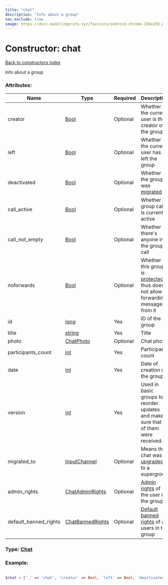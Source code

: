 ```yaml
---
title: "chat"
description: "Info about a group"
nav_exclude: true
image: https://docs.madelineproto.xyz/favicons/android-chrome-256x256.png
---
```

# Constructor: chat  
[Back to constructors index](/API_docs/constructors/index.html)



Info about a group

### Attributes:

| Name     |    Type       | Required | Description |
|----------|---------------|----------|-------------|
|creator|[Bool](/API_docs/types/Bool.html) | Optional|Whether the current user is the creator of the group|
|left|[Bool](/API_docs/types/Bool.html) | Optional|Whether the current user has left the group|
|deactivated|[Bool](/API_docs/types/Bool.html) | Optional|Whether the group was [migrated](https://core.telegram.org/api/channel)|
|call\_active|[Bool](/API_docs/types/Bool.html) | Optional|Whether a group call is currently active|
|call\_not\_empty|[Bool](/API_docs/types/Bool.html) | Optional|Whether there's anyone in the group call|
|noforwards|[Bool](/API_docs/types/Bool.html) | Optional|Whether this group is [protected](https://telegram.org/blog/protected-content-delete-by-date-and-more), thus does not allow forwarding messages from it|
|id|[long](/API_docs/types/long.html) | Yes|ID of the group|
|title|[string](/API_docs/types/string.html) | Yes|Title|
|photo|[ChatPhoto](/API_docs/types/ChatPhoto.html) | Optional|Chat photo|
|participants\_count|[int](/API_docs/types/int.html) | Yes|Participant count|
|date|[int](/API_docs/types/int.html) | Yes|Date of creation of the group|
|version|[int](/API_docs/types/int.html) | Yes|Used in basic groups to reorder updates and make sure that all of them were received.|
|migrated\_to|[InputChannel](/API_docs/types/InputChannel.html) | Optional|Means this chat was [upgraded](https://core.telegram.org/api/channel) to a supergroup|
|admin\_rights|[ChatAdminRights](/API_docs/types/ChatAdminRights.html) | Optional|[Admin rights](https://core.telegram.org/api/rights) of the user in the group|
|default\_banned\_rights|[ChatBannedRights](/API_docs/types/ChatBannedRights.html) | Optional|[Default banned rights](https://core.telegram.org/api/rights) of all users in the group|



### Type: [Chat](/API_docs/types/Chat.html)


### Example:

```php

$chat = ['_' => 'chat', 'creator' => Bool, 'left' => Bool, 'deactivated' => Bool, 'call_active' => Bool, 'call_not_empty' => Bool, 'noforwards' => Bool, 'id' => long, 'title' => 'string', 'photo' => ChatPhoto, 'participants_count' => int, 'date' => int, 'version' => int, 'migrated_to' => InputChannel, 'admin_rights' => ChatAdminRights, 'default_banned_rights' => ChatBannedRights];
```  
